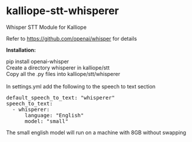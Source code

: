 # kalliope-stt-whisperer
Whisper STT Module for Kalliope

Refer to https://github.com/openai/whisper for details

<b>Installation:</b>
<p>
pip install openai-whisper<br/>
Create a directory whisperer in kalliope/stt<br/>
Copy all the .py files into kalliope/stt/whisperer<br/>
<br/>
In settings.yml add the following to the speech to text section</p>
<pre>
default_speech_to_text: "whisperer"
speech_to_text:
  - whisperer:
      language: "English"
      model: "small"
</pre>
The small english model will run on a machine with 8GB without swapping 
